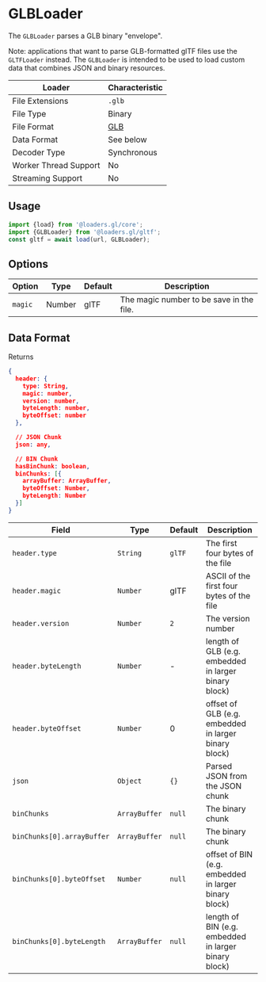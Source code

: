 # GLBLoader

The `GLBLoader` parses a GLB binary "envelope".

Note: applications that want to parse GLB-formatted glTF files use the `GLTFLoader` instead. The `GLBLoader` is intended to be used to load custom data that combines JSON and binary resources.

| Loader                | Characteristic  |
| --------------------- | --------------- |
| File Extensions       | `.glb`          |
| File Type             | Binary          |
| File Format           | [GLB](https://github.com/KhronosGroup/glTF/tree/master/specification/2.0#glb-file-format-specification) |
| Data Format           | See below       |
| Decoder Type          | Synchronous     |
| Worker Thread Support | No              |
| Streaming Support     | No              |

## Usage

```js
import {load} from '@loaders.gl/core';
import {GLBLoader} from '@loaders.gl/gltf';
const gltf = await load(url, GLBLoader);
```


## Options

| Option        | Type      | Default     | Description       |
| ------------- | --------- | ----------- | ----------------- |
| `magic`       | Number    | glTF        | The magic number to be save in the file. |


## Data Format

Returns
```json
{
  header: {
    type: String,
    magic: number,
    version: number,
    byteLength: number,
    byteOffset: number
  },

  // JSON Chunk
  json: any,

  // BIN Chunk
  hasBinChunk: boolean,
  binChunks: [{
    arrayBuffer: ArrayBuffer,
    byteOffset: Number,
    byteLength: Number
  }]
}
```

| Field         | Type          | Default   | Description        |
| ---           | ---           | ---       | ---                |
| `header.type` | `String`      | `glTF`      | The first four bytes of the file |
| `header.magic`   | `Number`      | glTF      | ASCII of the first four bytes of the file |
| `header.version` | `Number`      | `2`       | The version number |
| `header.byteLength` | `Number`      | -       | length of GLB (e.g. embedded in larger binary block) |
| `header.byteOffset` | `Number`      | 0       | offset of GLB  (e.g. embedded in larger binary block) |
| `json`    | `Object`      | `{}`      | Parsed JSON from the JSON chunk     |
| `binChunks`  | `ArrayBuffer` | `null`  | The binary chunk   |
| `binChunks[0].arrayBuffer`  | `ArrayBuffer` | `null`  | The binary chunk   |
| `binChunks[0].byteOffset`  | `Number` | `null`  | offset of BIN  (e.g. embedded in larger binary block)   |
| `binChunks[0].byteLength`  | `ArrayBuffer` | `null`  |length of BIN (e.g. embedded in larger binary block)   |

